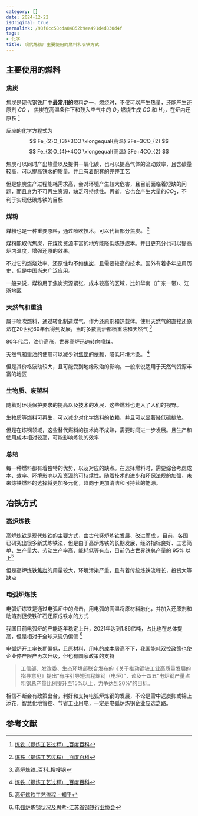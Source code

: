 ```yaml
---
category: []
date: 2024-12-22
isOriginal: true
permalink: /98f8cc58cda84852b9ea491d4d830d4f
tags:
- 化学
title: 现代炼铁厂主要使用的燃料和冶铁方式
---
```


## 主要使用的燃料
### 焦炭
焦炭是现代钢铁厂中**最常用的**燃料之一，燃烧时，不仅可以产生热量，还能产生还原剂 $CO$ ， 焦炭在高温条件下和鼓入空气中的 $O_2$ 燃烧生成 $CO$ 和 $H_2$，在炉内还原铁 [^1]

反应的化学方程式为
$$
Fe_{2}O_{3}+3CO \xlongequal{高温} 2Fe+3CO_{2}
$$
$$
Fe_{3}O_{4}+4CO \xlongequal{高温} 3Fe+4CO_{2}
$$

焦炭可以同时产出热量以及提供一氧化碳，也可以提高气体的流动效率，且含碳量较高，可以提高铁水的质量。并且有着配套的完整工艺

但是焦炭生产过程能耗需求高，会对环境产生较大危害，且目前面临着短缺的问题，而且身为不可再生资源，缺乏可持续性。再者，它也会产生大量的$CO_2$，不利于实现低碳炼铁的目标
### 煤粉
煤粉也是一种重要原料，通过喷吹技术，可以代替部分焦炭。 [^1]

煤粉能取代焦炭，在煤炭资源丰富的地方能降低炼铁成本。并且更充分也可以提高炉内温度，增强还原的效果。

不过它的燃烧效率、还原性均不如[焦炭](#焦炭)，且需要较高的技术。国外有着多年应用历史，但是中国尚未广泛应用。

一般来说，煤粉用于焦炭资源紧张、成本较高的区域，比如华南（广东一带）、江浙地区
### 天然气和重油
属于喷吹燃料，通过转化制造煤气，作为还原剂和热载体。使用天然气的直接还原法在20世纪60年代得到发展，当时多数高炉都喷重油和天然气 [^2]

80年代后，油价高涨，世界高炉迅速转向喷煤。

天然气和重油的使用可以减少对[焦炭](#焦炭)的依赖，降低环境污染。 [^1]

但是其价格波动较大，且可能受到地缘政治的影响。一般来说适用于天然气资源丰富的地区

### 生物质、废塑料
随着对环境保护要求的提高以及技术的发展，这些燃料也走入了人们的视野。

生物质等燃料可再生，可以减少对化学燃料的依赖，并且可以显著降低碳排放。

但是在炼钢领域，这些替代燃料的技术尚不成熟，需要时间进一步发展。且生产和使用成本相对较高，可能影响炼铁的效率

### 总结
每一种燃料都有着独特的优势，以及对应的缺点。在选择燃料时，需要综合考虑成本、效率、环境影响以及资源的可持续性。随着技术的进步和环保法规的加强，未来炼铁燃料的选择将更加多元化，趋向于更加清洁和可持续的能源。

## 冶铁方式
### 高炉炼铁
高炉炼铁是现代炼铁的主要方式，由古代竖炉炼铁发展、改进而成 。目前，各国已研究出很多新式炼铁法，但是由于高炉炼铁的长期发展，经济指标良好、工艺简单、生产量大、劳动生产率高、能耗低等有点，目前仍占世界铁总产量的 95% 以上[^3]

但是高炉炼铁[焦炭](#焦炭)的用量较大，环境污染严重，且有着传统炼铁流程长，投资大等缺点
### 电弧炉炼铁
电弧炉炼铁是通过电弧炉中的点击，用电弧的高温将原材料融化，并加入还原剂和助溶剂促使铁矿石还原成铁水的方式

我国目前电弧炉的产能逐年稳定上升，2021年达到1.86亿吨，占比也在总体提高，但是相对于全球来说仍偏低 [^4]

电弧炉开工率长期偏低，且原材料、用电的成本居高不下，我国能耗双控政策也使企业停产限产再次升级，但也有国家政策的支持 
> 工信部、发改委、生态环境部联合发布的《关于推动钢铁工业高质量发展的指导意见》提出“有序引导短流程炼钢（电炉）”，谈及十四五“电炉钢产量占粗钢总产量比例提升至15%以上，力争达到20%”的目标。

相信不断会有政策出台，利好和支持电弧炉炼钢的发展，不论是雪中送炭抑或锦上添花，智慧化地管控、节省工业用电，一定是电弧炉炼钢企业应选之路。


## 参考文献

[^1]: [炼铁（提炼工艺过程）_百度百科](https://baike.baidu.com/item/%E7%82%BC%E9%93%81/3198850)
[^2]: [高炉炼铁_百科_搜搜钢](https://baike.mysteel.com/doc/view/46584.html)
[^3]: [高炉炼铁工艺流程 - 知乎](https://zhuanlan.zhihu.com/p/677074317)
[^4]: [电弧炉炼钢状况及思考-江苏省钢铁行业协会](http://www.jsgt.org.cn/index.php/Home/Index/art/a_id/18305/c_id/108.html)